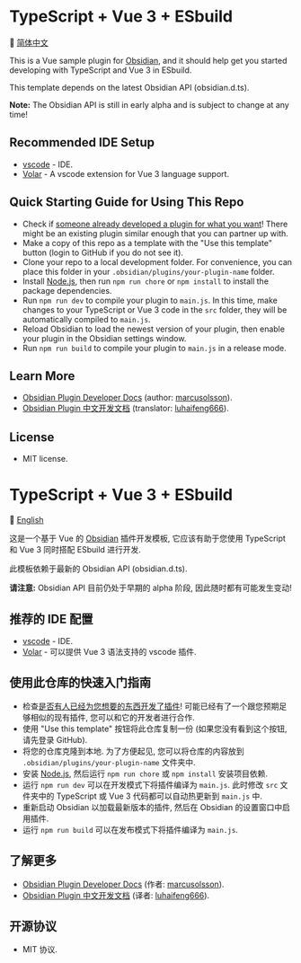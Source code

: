 # TypeScript + Vue 3 + ESbuild

📖 [简体中文](#typescript--vue-3--esbuild-1)

This is a Vue sample plugin for [Obsidian], and it should help get you started developing with TypeScript and Vue 3 in ESbuild.

This template depends on the latest Obsidian API (obsidian.d.ts).

**Note:** The Obsidian API is still in early alpha and is subject to change at any time!

## Recommended IDE Setup

- [vscode] - IDE.
- [Volar] - A vscode extension for Vue 3 language support.

## Quick Starting Guide for Using This Repo

- Check if [someone already developed a plugin for what you want]! There might be an existing plugin similar enough that you can partner up with.
- Make a copy of this repo as a template with the "Use this template" button (login to GitHub if you do not see it).
- Clone your repo to a local development folder. For convenience, you can place this folder in your `.obsidian/plugins/your-plugin-name` folder.
- Install [Node.js], then run `npm run chore` or `npm install` to install the package dependencies.
- Run `npm run dev` to compile your plugin to `main.js`. In this time, make changes to your TypeScript or Vue 3 code in the `src` folder, they will be automatically compiled to `main.js`.
- Reload Obsidian to load the newest version of your plugin, then enable your plugin in the Obsidian settings window.
- Run `npm run build` to compile your plugin to `main.js` in a release mode.

## Learn More

- [Obsidian Plugin Developer Docs] (author: [marcusolsson]).
- [Obsidian Plugin 中文开发文档] (translator: [luhaifeng666]).

## License

- MIT license.

# TypeScript + Vue 3 + ESbuild

📖 [English](#typescript--vue-3--esbuild)

这是一个基于 Vue 的 [Obsidian] 插件开发模板, 它应该有助于您使用 TypeScript 和 Vue 3 同时搭配 ESbuild 进行开发.

此模板依赖于最新的 Obsidian API (obsidian.d.ts).

**请注意:** Obsidian API 目前仍处于早期的 alpha 阶段, 因此随时都有可能发生变动!

## 推荐的 IDE 配置

- [vscode] - IDE.
- [Volar] - 可以提供 Vue 3 语法支持的 vscode 插件.

## 使用此仓库的快速入门指南

- 检查[是否有人已经为您想要的东西开发了插件]! 可能已经有了一个跟您预期足够相似的现有插件, 您可以和它的开发者进行合作.
- 使用 "Use this template" 按钮将此仓库复制一份 (如果您没有看到这个按钮, 请先登录 GitHub).
- 将您的仓库克隆到本地. 为了方便起见, 您可以将仓库的内容放到 `.obsidian/plugins/your-plugin-name` 文件夹中.
- 安装 [Node.js], 然后运行 `npm run chore` 或 `npm install` 安装项目依赖.
- 运行 `npm run dev` 可以在开发模式下将插件编译为 `main.js`. 此时修改 `src` 文件夹中的 TypeScript 或 Vue 3 代码都可以自动热更新到 `main.js` 中.
- 重新启动 Obsidian 以加载最新版本的插件, 然后在 Obsidian 的设置窗口中启用插件.
- 运行 `npm run build` 可以在发布模式下将插件编译为 `main.js`.

## 了解更多

- [Obsidian Plugin Developer Docs] (作者: [marcusolsson]).
- [Obsidian Plugin 中文开发文档] (译者: [luhaifeng666]).

## 开源协议

- MIT 协议.

[Obsidian]: https://obsidian.md
[vscode]: https://code.visualstudio.com
[Volar]: https://marketplace.visualstudio.com/items?itemName=Vue.volar
[someone already developed a plugin for what you want]: https://obsidian.md/plugins
[Node.js]: https://nodejs.org
[Obsidian Plugin Developer Docs]: https://marcus.se.net/obsidian-plugin-docs
[marcusolsson]: https://github.com/marcusolsson
[Obsidian Plugin 中文开发文档]: https://luhaifeng666.github.io/obsidian-plugin-docs-zh
[luhaifeng666]: https://github.com/luhaifeng666

[是否有人已经为您想要的东西开发了插件]: https://obsidian.md/plugins
